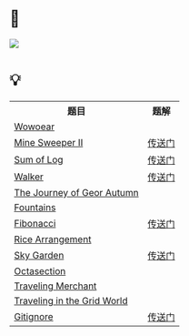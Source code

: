 # 🔗

<a href="https://codeforces.com/gym/102900"><img src="https://img-blog.csdnimg.cn/a530af8283504791a6aec6eaa43f880c.png"></a>

# 💡

<table>  
  <tr>
    <th>题目</th><th>题解</th>
  </tr>
  <tr>
    <td><a href="https://codeforces.com/gym/102900/problem/A">Wowoear</a></td><td><a href="#"></a></td>
  </tr>
  <tr>
    <td><a href="https://codeforces.com/gym/102900/problem/B">Mine Sweeper II</a></td><td><a href="https://github.com/Chivas-Regal/ACM/blob/main/Code/%E5%9F%BA%E7%A1%80%E7%AE%97%E6%B3%95/%E8%B4%AA%E5%BF%83%26%E6%9E%84%E9%80%A0/ICPC%E4%B8%8A%E6%B5%B7%E7%AB%992020B_MineSweeperII.md">传送门</a></td>
  </tr>
  <tr>
    <td><a href="https://codeforces.com/gym/102900/problem/C">Sum of Log</a></td><td><a href="https://github.com/Chivas-Regal/ACM/tree/main/Code/%E5%8A%A8%E6%80%81%E8%A7%84%E5%88%92/%E6%95%B0%E4%BD%8DDP">传送门</a></td>
  </tr>
  <tr>
    <td><a href="https://codeforces.com/gym/102900/problem/D">Walker</a></td><td><a href="https://github.com/Chivas-Regal/ACM/blob/main/Code/%E5%9F%BA%E7%A1%80%E7%AE%97%E6%B3%95/%E4%BA%8C%E5%88%86%E7%AD%94%E6%A1%88/ICPC2020%E4%B8%8A%E6%B5%B7%E7%AB%99D_Walker.md">传送门</a></td>
  </tr>
  <tr>
    <td><a href="https://codeforces.com/gym/102900/problem/E">The Journey of Geor Autumn</a></td><td><a href="#"></a></td>
  </tr>
  <tr>
    <td><a href="https://codeforces.com/gym/102900/problem/F">Fountains</a></td><td><a href="#"></a></td>
  </tr>
  <tr>
    <td><a href="https://codeforces.com/gym/102900/problem/G">Fibonacci</a></td><td><a href="https://github.com/Chivas-Regal/ACM/blob/main/Code/%E6%95%B0%E5%AD%A6/%E7%BB%84%E5%90%88%E6%95%B0%E5%AD%A6/%E6%8E%92%E5%88%97%E7%BB%84%E5%90%88/ICPC2020%E4%B8%8A%E6%B5%B7%E7%AB%99G_Fibonacci.md">传送门</a></td>
  </tr>
  <tr>
    <td><a href="https://codeforces.com/gym/102900/problem/H">Rice Arrangement</a></td><td><a href="#"></a></td>
  </tr>
  <tr>
    <td><a href="https://codeforces.com/gym/102900/problem/I">Sky Garden</a></td><td><a href="https://github.com/Chivas-Regal/ACM/blob/main/Code/%E8%AE%A1%E7%AE%97%E5%87%A0%E4%BD%95/ICPC%E4%B8%8A%E6%B5%B7%E7%AB%992020I_SkyGarden.md">传送门</a></td>
  </tr>
  <tr>
    <td><a href="https://codeforces.com/gym/102900/problem/J">Octasection</a></td><td><a href="#"></a></td>
  </tr>
  <tr>
    <td><a href="https://codeforces.com/gym/102900/problem/K">Traveling Merchant</a></td><td><a href="#"></a></td>
  </tr>
  <tr>
    <td><a href="https://codeforces.com/gym/102900/problem/L">Traveling in the Grid World</a></td><td><a href="#"></a></td>
  </tr>
  <tr>
    <td><a href="https://codeforces.com/gym/102900/problem/M">Gitignore</a></td><td><a href="https://github.com/Chivas-Regal/ACM/blob/main/Code/%E5%9F%BA%E7%A1%80%E7%AE%97%E6%B3%95/%E8%B4%AA%E5%BF%83%26%E6%9E%84%E9%80%A0/ICPC%E4%B8%8A%E6%B5%B7%E7%AB%992020M_Gitignore.md">传送门</a></td>
  </tr>
</table>
